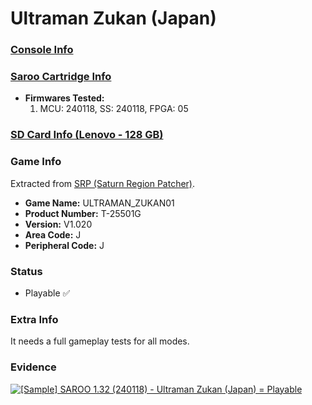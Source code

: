 # Ultraman Zukan (Japan)

### [Console Info](../../../../../Info/Consoles/VA13/README.md)

### [Saroo Cartridge Info](../../../../../Info/Cartridges/RetroGameParadiseStore/1.32F/README.md)

- <b>Firmwares Tested:</b>
  1. MCU: 240118, SS: 240118, FPGA: 05

### [SD Card Info (Lenovo - 128 GB)](../../../../../Info/SdCards/Lenovo/128GB/fat32/README.md)

### Game Info

Extracted from [SRP (Saturn Region Patcher)](https://segaxtreme.net/resources/saturn-region-patcher.81/download).

- <b>Game Name:</b> ULTRAMAN_ZUKAN01
- <b>Product Number:</b> T-25501G
- <b>Version:</b> V1.020
- <b>Area Code:</b> J
- <b>Peripheral Code:</b> J

### Status

- Playable :white_check_mark:

### Extra Info

It needs a full gameplay tests for all modes.

### Evidence

[![[Sample] SAROO 1.32 (240118) - Ultraman Zukan (Japan) = Playable](https://img.youtube.com/vi/mZtHNL4VArA/0.jpg)](https://www.youtube.com/watch?v=mZtHNL4VArA)
